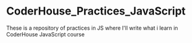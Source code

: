 # CoderHouse_Practices_JavaScript
These is a repository of practices in JS where I'll write what i learn in CoderHouse JavaScript course
